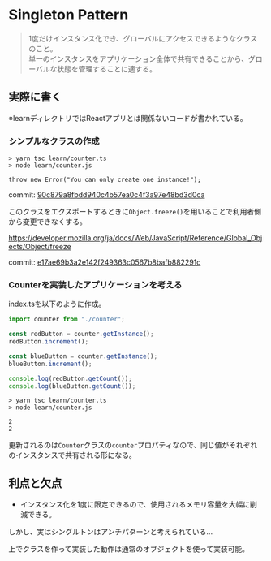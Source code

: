 # Singleton Pattern
> 1度だけインスタンス化でき、グローバルにアクセスできるようなクラスのこと。<br>
> 単一のインスタンスをアプリケーション全体で共有できることから、グローバルな状態を管理することに適する。

## 実際に書く
※learnディレクトリではReactアプリとは関係ないコードが書かれている。
### シンプルなクラスの作成
```
> yarn tsc learn/counter.ts
> node learn/counter.js

throw new Error("You can only create one instance!");
```
commit: [90c879a8fbdd940c4b57ea0c4f3a97e48bd3d0ca](https://github.com/shoma3571/frontend-design-patterns/commit/90c879a8fbdd940c4b57ea0c4f3a97e48bd3d0ca)

このクラスをエクスポートするときに`Object.freeze()`を用いることで利用者側から変更できなくする。

https://developer.mozilla.org/ja/docs/Web/JavaScript/Reference/Global_Objects/Object/freeze

commit: [e17ae69b3a2e142f249363c0567b8bafb882291c](https://github.com/shoma3571/frontend-design-patterns/commit/e17ae69b3a2e142f249363c0567b8bafb882291c)


### Counterを実装したアプリケーションを考える
index.tsを以下のように作成。
```ts
import counter from "./counter";

const redButton = counter.getInstance();
redButton.increment();

const blueButton = counter.getInstance();
blueButton.increment();

console.log(redButton.getCount());
console.log(blueButton.getCount());
```

```
> yarn tsc learn/counter.ts
> node learn/counter.js

2
2
```
更新されるのは`Counter`クラスの`counter`プロパティなので、同じ値がそれぞれのインスタンスで共有される形になる。


## 利点と欠点
- インスタンス化を1度に限定できるので、使用されるメモリ容量を大幅に削減できる。

しかし、実はシングルトンはアンチパターンと考えられている...

上でクラスを作って実装した動作は通常のオブジェクトを使って実装可能。
